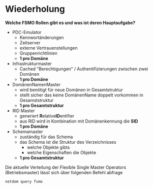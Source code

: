 # Wiederholung

**Welche FSMO Rollen gibt es und was ist deren Hauptaufgabe?**

- PDC-Emulator
  - Kennwortänderungen
  - Zeitserver
  - externe Vertrauenstellungen
  - Gruppenrichtlinien
  - **1 pro Domäne**
- Infrastrukturmaster
  - Cached  "Berechtigungen" / Authentifizierungen zwischen zwei Domänen
  - **1 pro Domäne**
- DomänenNamenMaster
  - wird benötigt für neue Domänen in Gesamtstruktur 
  - stellt sicher das keine DomänenName doppelt vorkommen in Gesamststruktur
  - **1 pro Gesamtstruktur**
- RID Master
  - generiert **R**elative**ID**entifier
  - aus RID wird in Kombination mit Domänenkennung die **SID**
  - **1 pro Domäne**
- Schemamaster
  - zuständig für das Schema
  - das Schema ist die Struktur des Verzeichnisses
    - welche Objekte gibts
    - welche Eigenschaften die Objekte
  - **1 pro Gesamtstruktur**

Die aktuelle Verteilung der Flexible Single Master Operators (Betriebsmaster) lässt sich über folgenden Befehl abfrage
```bat
netdom query fsmo
```



